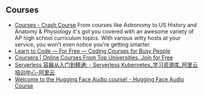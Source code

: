 ## Courses
- [Courses - Crash Course](https://thecrashcourse.com/courses/) From courses like Astronomy to US History and Anatomy & Physiology it's got you covered with an awesome variety of AP high school curriculum topics. With various witty hosts at your service, you won't even notice you're getting smarter.
- [Learn to Code — For Free — Coding Courses for Busy People](https://www.freecodecamp.org/learn/)
- [Coursera | Online Courses From Top Universities. Join for Free](https://www.coursera.org/)
- [Serverless 容器从入门到精通: - Serverless Kubernetes_学习资源库_阿里云培训中心-阿里云](https://edu.aliyun.com/course/314539)
- [Welcome to the Hugging Face Audio course! - Hugging Face Audio Course](https://huggingface.co/learn/audio-course/chapter0/introduction)
